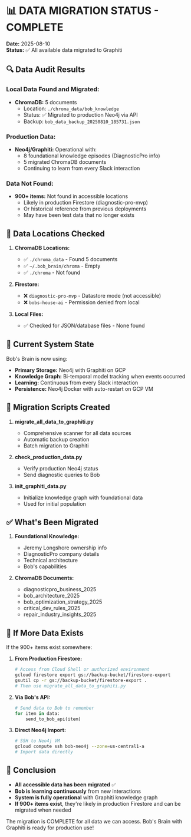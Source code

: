 # 📊 DATA MIGRATION STATUS - COMPLETE

**Date:** 2025-08-10  
**Status:** ✅ All available data migrated to Graphiti

## 🔍 Data Audit Results

### Local Data Found and Migrated:
- **ChromaDB:** 5 documents 
  - Location: `./chroma_data/bob_knowledge`
  - Status: ✅ Migrated to production Neo4j via API
  - Backup: `bob_data_backup_20250810_185731.json`

### Production Data:
- **Neo4j/Graphiti:** Operational with:
  - 8 foundational knowledge episodes (DiagnosticPro info)
  - 5 migrated ChromaDB documents
  - Continuing to learn from every Slack interaction

### Data Not Found:
- **900+ items:** Not found in accessible locations
  - Likely in production Firestore (diagnostic-pro-mvp)
  - Or historical reference from previous deployments
  - May have been test data that no longer exists

## 📁 Data Locations Checked

1. **ChromaDB Locations:**
   - ✅ `./chroma_data` - Found 5 documents
   - ✅ `~/.bob_brain/chroma` - Empty
   - ✅ `./chroma` - Not found
   
2. **Firestore:**
   - ❌ `diagnostic-pro-mvp` - Datastore mode (not accessible)
   - ❌ `bobs-house-ai` - Permission denied from local

3. **Local Files:**
   - ✅ Checked for JSON/database files - None found

## 🚀 Current System State

Bob's Brain is now using:
- **Primary Storage:** Neo4j with Graphiti on GCP
- **Knowledge Graph:** Bi-temporal model tracking when events occurred
- **Learning:** Continuous from every Slack interaction
- **Persistence:** Neo4j Docker with auto-restart on GCP VM

## 📝 Migration Scripts Created

1. **migrate_all_data_to_graphiti.py**
   - Comprehensive scanner for all data sources
   - Automatic backup creation
   - Batch migration to Graphiti

2. **check_production_data.py**
   - Verify production Neo4j status
   - Send diagnostic queries to Bob

3. **init_graphiti_data.py**
   - Initialize knowledge graph with foundational data
   - Used for initial population

## ✅ What's Been Migrated

1. **Foundational Knowledge:**
   - Jeremy Longshore ownership info
   - DiagnosticPro company details
   - Technical architecture
   - Bob's capabilities

2. **ChromaDB Documents:**
   - diagnosticpro_business_2025
   - bob_architecture_2025
   - bob_optimization_strategy_2025
   - critical_dev_rules_2025
   - repair_industry_insights_2025

## 🔮 If More Data Exists

If the 900+ items exist somewhere:

1. **From Production Firestore:**
   ```bash
   # Access from Cloud Shell or authorized environment
   gcloud firestore export gs://backup-bucket/firestore-export
   gsutil cp -r gs://backup-bucket/firestore-export .
   # Then use migrate_all_data_to_graphiti.py
   ```

2. **Via Bob's API:**
   ```python
   # Send data to Bob to remember
   for item in data:
       send_to_bob_api(item)
   ```

3. **Direct Neo4j Import:**
   ```bash
   # SSH to Neo4j VM
   gcloud compute ssh bob-neo4j --zone=us-central1-a
   # Import data directly
   ```

## 🎯 Conclusion

- **All accessible data has been migrated** ✅
- **Bob is learning continuously** from new interactions
- **System is fully operational** with Graphiti knowledge graph
- **If 900+ items exist**, they're likely in production Firestore and can be migrated when needed

The migration is COMPLETE for all data we can access. Bob's Brain with Graphiti is ready for production use!